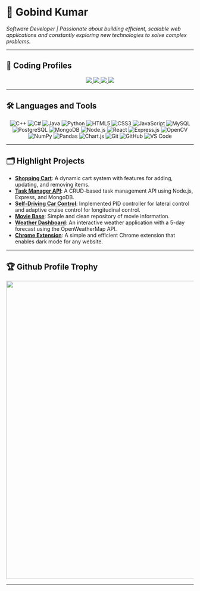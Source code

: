 # 👋 Gobind Kumar
*Software Developer | Passionate about building efficient, scalable web applications and constantly exploring new technologies to solve complex problems.*

---

## 📄 Coding Profiles

<p align="center">
  <a href="https://leetcode.com/gobind147/">
    <img src="https://img.shields.io/badge/-LeetCode-FFA116?style=for-the-badge&logo=leetcode&logoColor=white" />
  </a>
  <a href="https://www.codechef.com/users/gobind36">
    <img src="https://img.shields.io/badge/-CodeChef-5B4638?style=for-the-badge&logo=codechef&logoColor=white" />
  </a>
  <a href="https://www.hackerearth.com/@gobindkumar19095">
    <img src="https://img.shields.io/badge/-HackerEarth-2C3454?style=for-the-badge&logo=hackerearth&logoColor=white" />
  </a>
  <a href="https://auth.geeksforgeeks.org/user/gobindkumar19095/practice/">
    <img src="https://img.shields.io/badge/-GeeksforGeeks-0F9D58?style=for-the-badge&logo=geeksforgeeks&logoColor=white" />
  </a>
  
</p>

---

## 🛠️ Languages and Tools

<p align="center">
  <img src="https://img.shields.io/badge/-C++-00599C?style=for-the-badge&logo=c%2B%2B&logoColor=white" alt="C++" />
  <img src="https://img.shields.io/badge/-C%23-239120?style=for-the-badge&logo=c-sharp&logoColor=white" alt="C#" />
  <img src="https://img.shields.io/badge/-Java-007396?style=for-the-badge&logo=java&logoColor=white" alt="Java" />
  <img src="https://img.shields.io/badge/-Python-3776AB?style=for-the-badge&logo=python&logoColor=white" alt="Python" />
  <img src="https://img.shields.io/badge/-HTML5-E34F26?style=for-the-badge&logo=html5&logoColor=white" alt="HTML5" />
  <img src="https://img.shields.io/badge/-CSS3-1572B6?style=for-the-badge&logo=css3&logoColor=white" alt="CSS3" />
  <img src="https://img.shields.io/badge/-JavaScript-F7DF1E?style=for-the-badge&logo=javascript&logoColor=black" alt="JavaScript" />
  <img src="https://img.shields.io/badge/-MySQL-4479A1?style=for-the-badge&logo=mysql&logoColor=white" alt="MySQL" />
  <img src="https://img.shields.io/badge/-PostgreSQL-336791?style=for-the-badge&logo=postgresql&logoColor=white" alt="PostgreSQL" />
  <img src="https://img.shields.io/badge/-MongoDB-47A248?style=for-the-badge&logo=mongodb&logoColor=white" alt="MongoDB" />
  <img src="https://img.shields.io/badge/-Node.js-339933?style=for-the-badge&logo=node.js&logoColor=white" alt="Node.js" />
  <img src="https://img.shields.io/badge/-React-61DAFB?style=for-the-badge&logo=react&logoColor=black" alt="React" />
  <img src="https://img.shields.io/badge/-Express.js-000000?style=for-the-badge&logo=express&logoColor=white" alt="Express.js" />
  <img src="https://img.shields.io/badge/-OpenCV-5C3EE8?style=for-the-badge&logo=opencv&logoColor=white" alt="OpenCV" />
  <img src="https://img.shields.io/badge/-NumPy-013243?style=for-the-badge&logo=numpy&logoColor=white" alt="NumPy" />
  <img src="https://img.shields.io/badge/-Pandas-150458?style=for-the-badge&logo=pandas&logoColor=white" alt="Pandas" />
  <img src="https://img.shields.io/badge/-Chart.js-F5788D?style=for-the-badge&logo=chart.js&logoColor=white" alt="Chart.js" />
  <img src="https://img.shields.io/badge/-Git-F05032?style=for-the-badge&logo=git&logoColor=white" alt="Git" />
  <img src="https://img.shields.io/badge/-GitHub-181717?style=for-the-badge&logo=github&logoColor=white" alt="GitHub" />
  <img src="https://img.shields.io/badge/-VS_Code-007ACC?style=for-the-badge&logo=visual-studio-code&logoColor=white" alt="VS Code" />
</p>

---

## 🗂️ Highlight Projects

- [**Shopping Cart**](https://github.com/Gobind147/Shopping-Cart): A dynamic cart system with features for adding, updating, and removing items.
- [**Task Manager API**](https://github.com/Gobind147/Task-Manager): A CRUD-based task management API using Node.js, Express, and MongoDB.
- [**Self-Driving Car Control**](https://github.com/Gobind147/Lateral-and-Logitudinal-Control-of-Self-Driving-Vehicle): Implemented PID controller for lateral control and adaptive cruise control for longitudinal control.
- [**Movie Base**](https://github.com/Gobind147/MovieBase): Simple and clean repository of movie information.
- [**Weather Dashboard**](https://github.com/Gobind147/Weather-Dashboard): An interactive weather application with a 5-day forecast using the OpenWeatherMap API.
- [**Chrome Extension**](https://github.com/Gobind147/dark-mode-chrome-extension): A simple and efficient Chrome extension that enables dark mode for any website.

---

## 🏆 Github Profile Trophy

<p align="center">
  <a href="https://github.com/ryo-ma/github-profile-trophy">
    <img width=800 src="https://github-profile-trophy.vercel.app/?username=Gobind147&column=8&theme=gruvbox&no-frame=true"/>
  </a>
</p>

---

